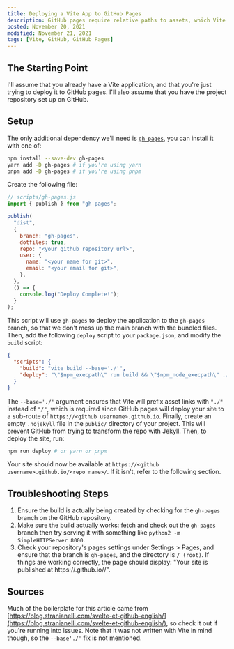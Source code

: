 ```yaml
---
title: Deploying a Vite App to GitHub Pages
description: GitHub pages require relative paths to assets, which Vite doesn't cooperate with by default, but we can fix that!
posted: November 20, 2021
modified: November 21, 2021
tags: [Vite, GitHub, GitHub Pages]
---
```


<!-- cspell:ignore vite nojekyll -->

## The Starting Point

I'll assume that you already have a Vite application, and that you're just trying to deploy it to GitHub pages. I'll also assume that you have the project repository set up on GitHub.

## Setup

The only additional dependency we'll need is [`gh-pages`](https://www.npmjs.com/package/gh-pages), you can install it with one of:

```bash
npm install --save-dev gh-pages
yarn add -D gh-pages # if you're using yarn
pnpm add -D gh-pages # if you're using pnpm
```

Create the following file:

```js
// scripts/gh-pages.js
import { publish } from "gh-pages";

publish(
  "dist",
  {
    branch: "gh-pages",
    dotfiles: true,
    repo: "<your github repository url>",
    user: {
      name: "<your name for git>",
      email: "<your email for git>",
    },
  },
  () => {
    console.log("Deploy Complete!");
  }
);
```

This script will use `gh-pages` to deploy the application to the `gh-pages` branch, so that we don't mess up the main branch with the bundled files. Then, add the following `deploy` script to your `package.json`, and modify the `build` script:

```json
{
  "scripts": {
    "build": "vite build --base='./'",
    "deploy": "\"$npm_execpath\" run build && \"$npm_node_execpath\" ./scripts/gh-pages.js"
  }
}
```

The `--base='./'` argument ensures that Vite will prefix asset links with `"./"` instead of `"/"`, which is required since GitHub pages will deploy your site to a sub-route of `https://<github username>.github.io`. Finally, create an empty `.nojekyll` file in the `public/` directory of your project. This will prevent GitHub from trying to transform the repo with Jekyll. Then, to deploy the site, run:

```bash
npm run deploy # or yarn or pnpm
```

Your site should now be available at `https://<github username>.github.io/<repo name>/`. If it isn't, refer to the following section.

## Troubleshooting Steps

1. Ensure the build is actually being created by checking for the `gh-pages` branch on the GitHub repository.
2. Make sure the build actually works: fetch and check out the `gh-pages` branch then try serving it with something like `python2 -m SimpleHTTPServer 8000`.
3. Check your repository's pages settings under Settings > Pages, and ensure that the branch is `gh-pages`, and the directory is `/ (root)`. If things are working correctly, the page should display: "Your site is published at https://<github username>.github.io/<repo name>/".

## Sources

Much of the boilerplate for this article came from [https://blog.stranianelli.com/svelte-et-github-english/](https://blog.stranianelli.com/svelte-et-github-english/), so check it out if you're running into issues. Note that it was not written with Vite in mind though, so the `--base'./'` fix is not mentioned.
